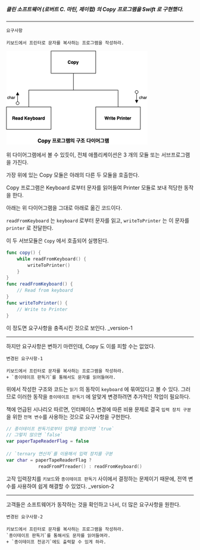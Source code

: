 ##### 클린 소프트웨어 (로버트 C. 마틴, 제이펍) 의 Copy 프로그램을 Swift 로 구현했다. 

---

```
요구사항

키보드에서 프린터로 문자를 복사하는 프로그램을 작성하라.
```

![the image for Copy diagram](https://github.com/sangeui/Clean-Software-Copy-Program/blob/master/Resources/Images/Copy.png)

위 다이어그램에서 볼 수 있듯이, 전체 애플리케이션은 3 개의 모듈 또는 서브프로그램을 가진다. 

가장 위에 있는 Copy 모듈은 아래의 다른 두 모듈을 호출한다. 

Copy 프로그램은 Keyboard 로부터 문자를 읽어들여 Printer 모듈로 보내 적당한 동작을 한다. 

아래는 위 다이어그램을 그대로 아래로 옮긴 코드이다. 

`readFromKeyboard` 는 `keyboard` 로부터 문자를 읽고, `writeToPrinter`  는 이 문자를 `printer` 로 전달한다. 

이 두 서브모듈은 `Copy` 에서 호출되어 실행된다. 

```swift
func copy() {
	while readFromKeyboard() { 
		writeToPrinter()
	}
}
func readFromKeyboard() {
	// Read from keyboard
}
func writeToPrinter() {
	// Write to Printer
}
```

이 정도면 요구사항을 충족시킨 것으로 보인다. _version-1

---

하지만 요구사항은 변하기 마련인데, Copy 도 이를 피할 수는 없었다. 

```
변경된 요구사항-1

키보드에서 프린터로 문자를 복사하는 프로그램을 작성하라.
+ `종이테이프 판독기`를 통해서도 문자를 읽어들여라.
```

위에서 작성한 구조와 코드는 `읽기` 의 동작이 `keyboard` 에 묶여있다고 볼 수 있다. 그러므로 이러한 동작을 `종이테이프 판독기` 에 알맞게 변경하려면 추가적인 작업이 필요하다. 

책에 언급된 시나리오 따르면, 인터페이스 변경에 따른 비용 문제로 결국 `입력 장치 구분`을 위한 `전역 변수`를 사용하는 것으로 요구사항을 구현한다. 

```swift
// 종이테이프 판독기로부터 입력을 받으려면 `true`
// 그렇지 않으면 `false`
var paperTapeReaderFlag = false

// `ternary 연산자`를 이용해서 입력 장치를 구분
var char = paperTapeReaderFlag ? 
			readFromPTreader() : readFromKeyboard()
```

고작 입력장치를 `키보드`와 `종이테이프 판독기` 사이에서 결정하는 문제이기 때문에, 전역 변수를 사용하여 쉽게 해결할 수 있었다. _version-2

---

고객들은 소프트웨어가 동작하는 것을 확인하고 나서, 더 많은 요구사항을 원한다.

```
변경된 요구사항-2

키보드에서 프린터로 문자를 복사하는 프로그램을 작성하라.
`종이테이프 판독기`를 통해서도 문자를 읽어들여라.
+ `종이테이프 천공기`에도 출력할 수 있게 하라.
```


